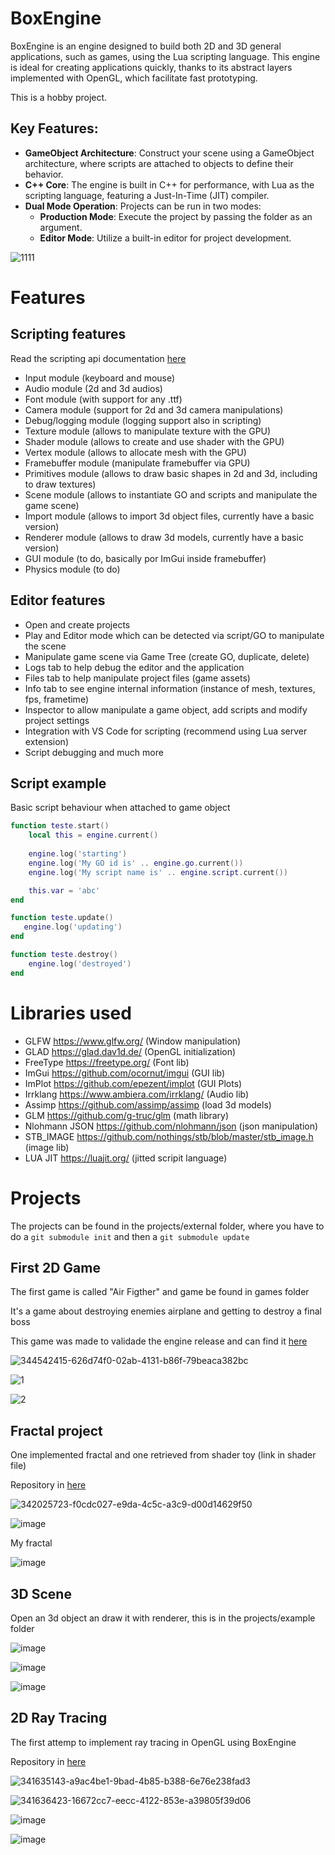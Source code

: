 # BoxEngine

BoxEngine is an engine designed to build both 2D and 3D general applications, such as games, using the Lua scripting language. This engine is ideal for creating applications quickly, thanks to its abstract layers implemented with OpenGL, which facilitate fast prototyping.

This is a hobby project.

## Key Features:
- **GameObject Architecture**: Construct your scene using a GameObject architecture, where scripts are attached to objects to define their behavior.
- **C++ Core**: The engine is built in C++ for performance, with Lua as the scripting language, featuring a Just-In-Time (JIT) compiler.
- **Dual Mode Operation**: Projects can be run in two modes:
  - **Production Mode**: Execute the project by passing the folder as an argument.
  - **Editor Mode**: Utilize a built-in editor for project development.

![1111](https://github.com/RodrigoPAml/BoxEngine/assets/41243039/8e9192d2-7751-4779-baf3-bd6174620dfa)

# Features

## Scripting features

Read the scripting api documentation [here](https://github.com/RodrigoPAml/BoxEngine/blob/main/docs/api.md)

* Input module (keyboard and mouse)
* Audio module (2d and 3d audios)
* Font module (with support for any .ttf)
* Camera module (support for 2d and 3d camera manipulations)
* Debug/logging module (logging support also in scripting)
* Texture module (allows to manipulate texture with the GPU)
* Shader module (allows to create and use shader with the GPU)
* Vertex module (allows to allocate mesh with the GPU)
* Framebuffer module (manipulate framebuffer via GPU)
* Primitives module (allows to draw basic shapes in 2d and 3d, including to draw textures)
* Scene module (allows to instantiate GO and scripts and manipulate the game scene)
* Import module (allows to import 3d object files, currently have a basic version)
* Renderer module (allows to draw 3d models, currently have a basic version)
* GUI module (to do, basically por ImGui inside framebuffer)
* Physics module (to do)

## Editor features

* Open and create projects
* Play and Editor mode which can be detected via script/GO to manipulate the scene
* Manipulate game scene via Game Tree (create GO, duplicate, delete)
* Logs tab to help debug the editor and the application
* Files tab to help manipulate project files (game assets)
* Info tab to see engine internal information (instance of mesh, textures, fps, frametime)
* Inspector to allow manipulate a game object, add scripts and modify project settings 
* Integration with VS Code for scripting (recommend using Lua server extension)
* Script debugging and much more

## Script example

Basic script behaviour when attached to game object

```lua
function teste.start()
    local this = engine.current()
   
    engine.log('starting')
    engine.log('My GO id is' .. engine.go.current())
    engine.log('My script name is' .. engine.script.current())

    this.var = 'abc'
end

function teste.update()
   engine.log('updating')
end

function teste.destroy()
    engine.log('destroyed')
end
```

# Libraries used

* GLFW https://www.glfw.org/ (Window manipulation)
* GLAD https://glad.dav1d.de/ (OpenGL initialization)
* FreeType https://freetype.org/ (Font lib)
* ImGui https://github.com/ocornut/imgui (GUI lib)
* ImPlot https://github.com/epezent/implot (GUI Plots)
* Irrklang https://www.ambiera.com/irrklang/ (Audio lib)
* Assimp https://github.com/assimp/assimp (load 3d models)
* GLM https://github.com/g-truc/glm (math library)
* Nlohmann JSON https://github.com/nlohmann/json (json manipulation)
* STB_IMAGE https://github.com/nothings/stb/blob/master/stb_image.h (image lib)
* LUA JIT https://luajit.org/ (jitted scripit language) 

# Projects

The projects can be found in the projects/external folder, where you have to do a ```git submodule init``` and then a ```git submodule update```

## First 2D Game

The first game is called "Air Figther" and game be found in games folder

It's a game about destroying enemies airplane and getting to destroy a final boss

This game was made to validade the engine release and can find it [here](https://github.com/RodrigoPAml/AirFighter)

![344542415-626d74f0-02ab-4131-b86f-79beaca382bc](https://github.com/RodrigoPAml/BoxEngine/assets/41243039/886f40af-5dce-4d8f-a22c-eda48c7272a5)

![1](https://github.com/RodrigoPAml/BoxEngine/assets/41243039/13caab37-b00e-419d-be03-69e44108b269)

![2](https://github.com/RodrigoPAml/BoxEngine/assets/41243039/051d48c1-22e7-407a-9e16-b421f5f43b9c)

## Fractal project

One implemented fractal and one retrieved from shader toy (link in shader file)

Repository in [here](https://github.com/RodrigoPAml/MandelbrotFractal)

![342025723-f0cdc027-e9da-4c5c-a3c9-d00d14629f50](https://github.com/RodrigoPAml/BoxEngine/assets/41243039/353a5824-6ead-4a61-a371-59b565dafaa6)

![image](https://github.com/RodrigoPAml/BoxEngine/assets/41243039/b17b1fe9-c4b1-42d4-8a97-e17d224e339d)

My fractal

![image](https://github.com/RodrigoPAml/BoxEngine/assets/41243039/8baca372-0148-4342-9be8-33c5525ec58a)

## 3D Scene

Open an 3d object an draw it with renderer, this is in the projects/example folder

![image](https://github.com/RodrigoPAml/BoxEngine/assets/41243039/07b75cc4-aba1-4a98-867f-966723d3260b)

![image](https://github.com/RodrigoPAml/BoxEngine/assets/41243039/7432d2b5-7668-4091-81fb-5f6ddd405722)

![image](https://github.com/RodrigoPAml/BoxEngine/assets/41243039/c7d1a849-4961-4036-87f7-e98db5d4b2dc)

## 2D Ray Tracing

The first attemp to implement ray tracing in OpenGL using BoxEngine

Repository in [here](https://github.com/RodrigoPAml/RayTracer2D)

![341635143-a9ac4be1-9bad-4b85-b388-6e76e238fad3](https://github.com/RodrigoPAml/BoxEngine/assets/41243039/9e0d3a39-c9f6-48ad-87c5-33e688d51bb4)

![341636423-16672cc7-eecc-4122-853e-a39805f39d06](https://github.com/RodrigoPAml/BoxEngine/assets/41243039/3af881f3-ab18-4932-9a24-c322107aa7e9)

![image](https://github.com/RodrigoPAml/BoxEngine/assets/41243039/9aa1bf2f-e6f2-4be2-8def-2f60422ab165)

![image](https://github.com/RodrigoPAml/BoxEngine/assets/41243039/9fde6875-9403-4905-b1ce-dd26ae086da1)






